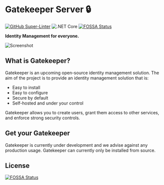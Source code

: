 # Gatekeeper Server 🔒
[![GitHub Super-Linter](https://github.com/GetGatekeeper/Server/workflows/Lint%20Code%20Base/badge.svg)](https://github.com/marketplace/actions/super-linter) ![.NET Core](https://github.com/GetGatekeeper/Server/workflows/.NET%20Core/badge.svg)
[![FOSSA Status](https://app.fossa.com/api/projects/git%2Bgithub.com%2FGetGatekeeper%2FServer.svg?type=shield)](https://app.fossa.com/projects/git%2Bgithub.com%2FGetGatekeeper%2FServer?ref=badge_shield)

**Identity Management for everyone.**

![Screenshot](https://gatekeeper.page/img/screenshots/desktop.png)

## What is Gatekeeper?

Gatekeeper is an upcoming open-source identity management solution. The aim of the project is to provide an identity management solution that is:

- Easy to install
- Easy to configure
- Secure by default
- Self-hosted and under your control

Gatekeeper allows you to create users, grant them access to other services, and enforce strong security controls.

## Get your Gatekeeper

Gatekeeper is currently under development and we advise against any production usage. Gatekeeper can currently only be installed from source.


## License
[![FOSSA Status](https://app.fossa.com/api/projects/git%2Bgithub.com%2FGetGatekeeper%2FServer.svg?type=large)](https://app.fossa.com/projects/git%2Bgithub.com%2FGetGatekeeper%2FServer?ref=badge_large)
